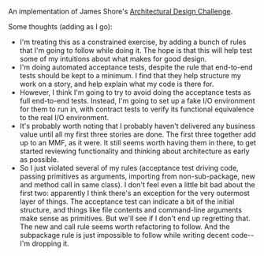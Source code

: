 An implementation of James Shore's
[Architectural Design Challenge](http://jamesshore.com/Blog/Architectural-Design-Challenge.html).

Some thoughts (adding as I go):

* I'm treating this as a constrained exercise, by adding a bunch of rules that I'm going to follow
  while doing it. The hope is that this will help test some of my intuitions about what makes for
  good design.
* I'm doing automated acceptance tests, despite the rule that end-to-end tests should be kept to a
  minimum. I find that they help structure my work on a story, and help explain what my code is
  there for.
* However, I think I'm going to try to avoid doing the acceptance tests as full end-to-end tests.
  Instead, I'm going to set up a fake I/O environment for them to run in, with contract tests to
  verify its functional equivalence to the real I/O environment.
* It's probably worth noting that I probably haven't delivered any business value until all my first
  three stories are done. The first three together add up to an MMF, as it were. It still seems
  worth having them in there, to get started reviewing functionality and thinking about architecture
  as early as possible.
* So I just violated several of my rules (acceptance test driving code, passing primitives as
  arguments, importing from non-sub-package, new and method call in same class). I don't feel even
  a little bit bad about the first two: apparently I think there's an exception for the very
  outermost layer of things. The acceptance test can indicate a bit of the initial structure, and
  things like file contents and command-line arguments make sense as primitives. But we'll see if I
  don't end up regretting that. The new and call rule seems worth refactoring to follow. And the
  subpackage rule is just impossible to follow while writing decent code--I'm dropping it.
